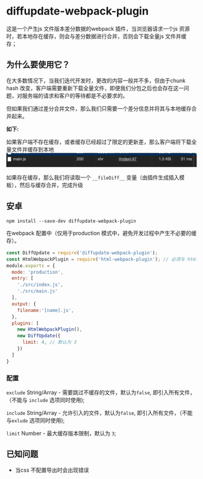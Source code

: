 # diffupdate-webpack-plugin

这是一个产生js 文件版本差分数据的webpack 插件，当浏览器请求一个js 资源时，若本地存在缓存，则会与差分数据进行合并，否则会下载全量js 文件并缓存；

## 为什么要使用它？
在大多数情况下，当我们迭代开发时，更改的内容一般并不多，但由于chunk hash 改变，客户端需要重新下载全量文件，即便我们分包之后也会存在这一问题，对服务端的请求和客户的等待都是不必要求的。

但如果我们通过差分合并文件，那么我们只需要一个差分信息并将其与本地缓存合并起来。

**如下:**

如果客户端不存在缓存，或者缓存已经超过了限定的更新差，那么客户端将下载全量文件并缓存到本地
![](./blob/WX20190318-173536@2x.png)

如果存在缓存，那么我们将读取一个 `__fileDiff__` 变量（由插件生成插入模板），然后与缓存合并，完成升级

## 安卓
```
npm install --save-dev diffupdate-webpack-plugin
```

在webpack 配置中（仅用于production 模式中，避免开发过程中产生不必要的缓存）。
```javascript
const DiffUpdate = require('diffupdate-webpack-plugin');
const HtmlWebpackPlugin = require('html-webpack-plugin'); // 必须与 html-webpack-plugin 一起使用
module.exports = {
  mode: 'production',
  entry: [
    './src/index.js',
    './src/main.js'
  ],
  output: {
    filename:'[name].js',
  },
  plugins: [
    new HtmlWebpackPlugin(),
    new DiffUpdate({
      limit: 4, // 默认为 3
    })
  ]
}
```
### 配置 
`exclude` String/Array - 需要跳过不缓存的文件，默认为`false`, 即引入所有文件，（不能与 `include` 选项同时使用);

`include` String/Array - 允许引入的文件，默认为`false`, 即引入所有文件，（不能与`exlude` 选项同时使用);

`limit` Number - 最大缓存版本限制，默认为 `3`;

## 已知问题
* 当css 不配置导出时会出现错误